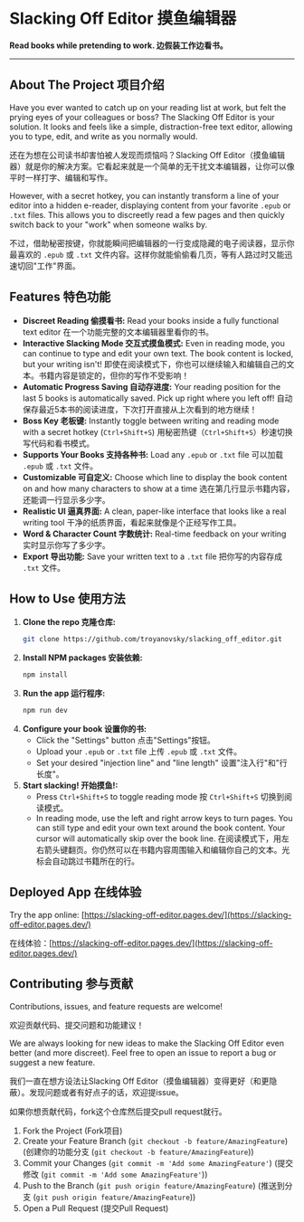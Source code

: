 # Slacking Off Editor 摸鱼编辑器

**Read books while pretending to work. 边假装工作边看书。**

---

## About The Project 项目介绍

Have you ever wanted to catch up on your reading list at work, but felt the prying eyes of your colleagues or boss? The Slacking Off Editor is your solution. It looks and feels like a simple, distraction-free text editor, allowing you to type, edit, and write as you normally would. 

还在为想在公司读书却害怕被人发现而烦恼吗？Slacking Off Editor（摸鱼编辑器）就是你的解决方案。它看起来就是一个简单的无干扰文本编辑器，让你可以像平时一样打字、编辑和写作。

However, with a secret hotkey, you can instantly transform a line of your editor into a hidden e-reader, displaying content from your favorite `.epub` or `.txt` files. This allows you to discreetly read a few pages and then quickly switch back to your "work" when someone walks by.

不过，借助秘密按键，你就能瞬间把编辑器的一行变成隐藏的电子阅读器，显示你最喜欢的 `.epub` 或 `.txt` 文件内容。这样你就能偷偷看几页，等有人路过时又能迅速切回"工作"界面。

## Features 特色功能

*   **Discreet Reading 偷摸看书:** Read your books inside a fully functional text editor 在一个功能完整的文本编辑器里看你的书。
*   **Interactive Slacking Mode 交互式摸鱼模式:** Even in reading mode, you can continue to type and edit your own text. The book content is locked, but your writing isn't! 即使在阅读模式下，你也可以继续输入和编辑自己的文本。书籍内容是锁定的，但你的写作不受影响！
*   **Automatic Progress Saving 自动存进度:** Your reading position for the last 5 books is automatically saved. Pick up right where you left off! 自动保存最近5本书的阅读进度，下次打开直接从上次看到的地方继续！
*   **Boss Key 老板键:** Instantly toggle between writing and reading mode with a secret hotkey (`Ctrl+Shift+S`) 用秘密热键（`Ctrl+Shift+S`）秒速切换写代码和看书模式。
*   **Supports Your Books 支持各种书:** Load any `.epub` or `.txt` file 可以加载 `.epub` 或 `.txt` 文件。
*   **Customizable 可自定义:** Choose which line to display the book content on and how many characters to show at a time 选在第几行显示书籍内容，还能调一行显示多少字。
*   **Realistic UI 逼真界面:** A clean, paper-like interface that looks like a real writing tool 干净的纸质界面，看起来就像是个正经写作工具。
*   **Word & Character Count 字数统计:** Real-time feedback on your writing 实时显示你写了多少字。
*   **Export 导出功能:** Save your written text to a `.txt` file 把你写的内容存成 `.txt` 文件。

## How to Use 使用方法

1.  **Clone the repo 克隆仓库:**
    ```sh
    git clone https://github.com/troyanovsky/slacking_off_editor.git
    ```
2.  **Install NPM packages 安装依赖:**
    ```sh
    npm install
    ```
3.  **Run the app 运行程序:**
    ```sh
    npm run dev
    ```
4.  **Configure your book 设置你的书:**
    *   Click the "Settings" button 点击"Settings"按钮。
    *   Upload your `.epub` or `.txt` file 上传 `.epub` 或 `.txt` 文件。
    *   Set your desired "injection line" and "line length" 设置"注入行"和"行长度"。
5.  **Start slacking! 开始摸鱼!:**
    *   Press `Ctrl+Shift+S` to toggle reading mode 按 `Ctrl+Shift+S` 切换到阅读模式。
    *   In reading mode, use the left and right arrow keys to turn pages. You can still type and edit your own text around the book content. Your cursor will automatically skip over the book line. 在阅读模式下，用左右箭头键翻页。你仍然可以在书籍内容周围输入和编辑你自己的文本。光标会自动跳过书籍所在的行。

## Deployed App 在线体验

Try the app online: [https://slacking-off-editor.pages.dev/](https://slacking-off-editor.pages.dev/)

在线体验：[https://slacking-off-editor.pages.dev/](https://slacking-off-editor.pages.dev/)

## Contributing 参与贡献

Contributions, issues, and feature requests are welcome!

欢迎贡献代码、提交问题和功能建议！

We are always looking for new ideas to make the Slacking Off Editor even better (and more discreet). Feel free to open an issue to report a bug or suggest a new feature.

我们一直在想方设法让Slacking Off Editor（摸鱼编辑器）变得更好（和更隐蔽）。发现问题或者有好点子的话，欢迎提issue。

如果你想贡献代码，fork这个仓库然后提交pull request就行。

1.  Fork the Project (Fork项目)
2.  Create your Feature Branch (`git checkout -b feature/AmazingFeature`) (创建你的功能分支 (`git checkout -b feature/AmazingFeature`))
3.  Commit your Changes (`git commit -m 'Add some AmazingFeature'`) (提交修改 (`git commit -m 'Add some AmazingFeature'`))
4.  Push to the Branch (`git push origin feature/AmazingFeature`) (推送到分支 (`git push origin feature/AmazingFeature`))
5.  Open a Pull Request (提交Pull Request)
